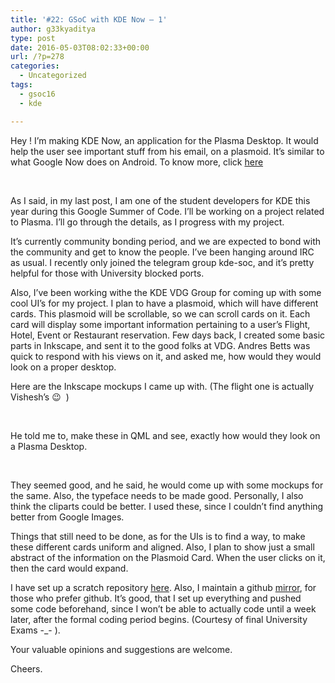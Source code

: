 ```yaml
---
title: '#22: GSoC with KDE Now – 1'
author: g33kyaditya
type: post
date: 2016-05-03T08:02:33+00:00
url: /?p=278
categories:
  - Uncategorized
tags:
  - gsoc16
  - kde

---
```

Hey ! I&#8217;m making KDE Now, an application for the Plasma Desktop. It would help the user see important stuff from his email, on a plasmoid. It&#8217;s similar to what Google Now does on Android. To know more, click [here][1]

&nbsp;

As I said, in my last post, I am one of the student developers for KDE this year during this Google Summer of Code. I&#8217;ll be working on a project related to Plasma. I&#8217;ll go through the details, as I progress with my project.

It&#8217;s currently community bonding period, and we are expected to bond with the community and get to know the people. I&#8217;ve been hanging around IRC as usual. I recently only joined the telegram group kde-soc, and it&#8217;s pretty helpful for those with University blocked ports.

Also, I&#8217;ve been working withe the KDE VDG Group for coming up with some cool UI&#8217;s for my project. I plan to have a plasmoid, which will have different cards. This plasmoid will be scrollable, so we can scroll cards on it. Each card will display some important information pertaining to a user&#8217;s Flight, Hotel, Event or Restaurant reservation. Few days back, I created some basic parts in Inkscape, and sent it to the good folks at VDG. Andres Betts was quick to respond with his views on it, and asked me, how would they would look on a proper desktop.

Here are the Inkscape mockups I came up with. (The flight one is actually Vishesh&#8217;s 😉  )

&nbsp;

He told me to, make these in QML and see, exactly how would they look on a Plasma Desktop.

&nbsp;

They seemed good, and he said, he would come up with some mockups for the same. Also, the typeface needs to be made good. Personally, I also think the cliparts could be better. I used these, since I couldn&#8217;t find anything better from Google Images.

Things that still need to be done, as for the UIs is to find a way, to make these different cards uniform and aligned. Also, I plan to show just a small abstract of the information on the Plasmoid Card. When the user clicks on it, then the card would expand.

I have set up a scratch repository [here][2]. Also, I maintain a github [mirror][3], for those who prefer github. It&#8217;s good, that I set up everything and pushed some code beforehand, since I won&#8217;t be able to actually code until a week later, after the formal coding period begins. (Courtesy of final University Exams -_- ).

Your valuable opinions and suggestions are welcome.

Cheers.

 [1]: https://g33kyaditya.wordpress.com/2016/04/23/21-google-summer-of-code-2016/
 [2]: https://quickgit.kde.org/?p=scratch%2Fadityadevsharma%2Fkdenow.git
 [3]: https://github.com/g33kyaditya/KDE-Now